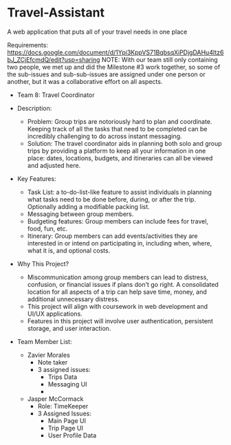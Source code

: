 # Travel-Assistant
A web application that puts all of your travel needs in one place

Requirements: https://docs.google.com/document/d/1Ypi3KppVS71BqbsqXiPDjgDAHu4Itz6bJ_ZCjEfcmdQ/edit?usp=sharing
NOTE: With our team still only containing two people, we met up and did the Milestone #3 work together, so some of the sub-issues and sub-sub-issues are assigned under one person or another, but it was a collaborative effort on all aspects.
- Team 8: Travel Coordinator
  
- Description:
    - Problem: Group trips are notoriously hard to plan and coordinate. Keeping track of all the tasks that need to be completed can be incredibly challenging to do across instant messaging.
    - Solution: The travel coordinator aids in planning both solo and group trips by providing a platform to keep all your information in one place: dates, locations, budgets, and itineraries can all be viewed and adjusted here.
    
- Key Features:
    - Task List: a to-do-list-like feature to assist individuals in planning what tasks need to be done before, during, or after the trip. Optionally adding a modifiable packing list.
    - Messaging between group members.
    - Budgeting features: Group members can include fees for travel, food, fun, etc.
    - Itinerary: Group members can add events/activities they are interested in or intend on participating in, including when, where, what it is, and optional costs.

- Why This Project?
    - Miscommunication among group members can lead to distress, confusion, or financial issues if plans don't go right. A consolidated location for all aspects of a trip can help save time, money, and additional unnecessary distress.
    - This project will align with coursework in web development and UI/UX applications.
    - Features in this project will involve user authentication, persistent storage, and user interaction.  

- Team Member List:
    - Zavier Morales
      - Note taker
      - 3 assigned issues:
        - Trips Data
        - Messaging UI
        - 
    - Jasper McCormack
      - Role: TimeKeeper
      - 3 Assigned Issues:
        - Main Page UI
        - Trip Page UI
        - User Profile Data

